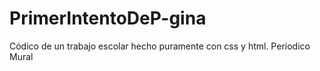 # PrimerIntentoDeP-gina

Códico de un trabajo escolar hecho puramente con css y html. Periodico Mural
